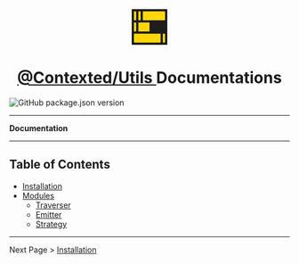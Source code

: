 <div align="center">
    <img alt="Contexted Logo" width="64" src="https://raw.githubusercontent.com/contexted-js/brand/master/dark/main-fill.svg">
    <h1>
		<a href="https://github.com/contexted-js/utils">
        	@Contexted/Utils
    	</a>
		<span>Documentations</span>
	</h1>
</div>

<img alt="GitHub package.json version" src="https://img.shields.io/github/package-json/v/contexted-js/utils">

---

**Documentation**

---

## Table of Contents

-   [Installation](installation.md)
-   [Modules](modules/README.md)
    -   [Traverser](modules/traverser.md)
    -   [Emitter](modules/emitter.md)
    -   [Strategy](modules/strategy.md)

---

Next Page >
[Installation](installation.md)

